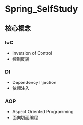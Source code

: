 # Spring_SelfStudy
## 核心概念
### IoC
- Inversion of Control
- 控制反转
### DI
- Dependency Injection
- 依赖注入
### AOP
- Aspect Oriented Programming
- 面向切面编程
